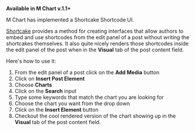 **Available in M Chart v.1.1+**

M Chart has implemented a Shortcake Shortcode UI.

[Shortcake](https://wordpress.org/plugins/shortcode-ui/) provides a method for creating interfaces that allow authors to embed and use shortcodes from the edit panel of a post without writing the shortcakes themselves.  It also quite nicely renders those shortcodes inside the edit panel of the post when in the **Visual** tab of the post content field.

Here's how to use it:

1. From the edit panel of a post click on the **Add Media** button
2. Click on **Insert Post Element**
3. Choose **Charts**
4. Click on the **Search** input
5. Type some keywords that match the chart you are looking for
6. Choose the chart you want from the drop down
7. Click on the **Insert Element** button
8. Checkout the cool rendered version of the chart showing up in the **Visual** tab of the post content field.